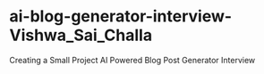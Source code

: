 # ai-blog-generator-interview-Vishwa_Sai_Challa
Creating a Small Project AI Powered Blog Post Generator Interview
